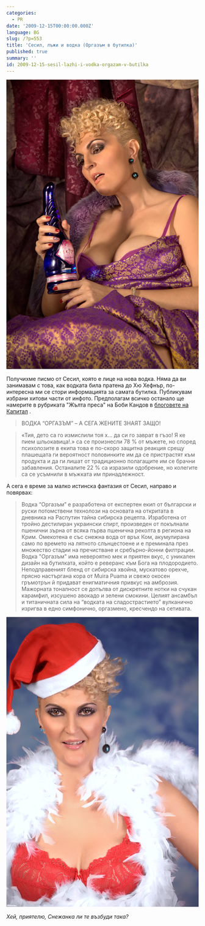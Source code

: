 ```yaml
---
categories:
  - PR
date: '2009-12-15T00:00:00.000Z'
language: BG
slug: /?p=553
title: 'Сесил, лъжи и водка (Оргазъм в бутилка)'
published: true
summary: ''
id: 2009-12-15-sesil-lazhi-i-vodka-orgazam-v-butilka
---
```


![Sesil_Vodka_Orgasm_Bottle_Small](https://raw.githubusercontent.com/kirilchristov/blog_images/main/2009/12/Sesil_Vodka_Orgasm_Bottle_Small.jpg)

 Получихме писмо от Сесил, която е лице на нова водка. Няма да ви занимавам с това, как водката била пратена до Хю Хефнър, по-интересна ми се стори информацията за самата бутилка. Публикувам избрани хитови части от инфото. Предполагам всичко останало ще намерите в рубриката "Жълта преса" на Боби Кандов в [блоговете на Капитал](http://www.capital.bg/browseblog.php?blogrubr=756) .

> ВОДКА “ОРГАЗЪМ” – А СЕГА ЖЕНИТЕ ЗНАЯТ ЗАЩО!

> «Тия, дето са го измислили тоя х... да си го заврат в гъзо! Я ке пием шльокавица!.» са се произнесли 78 % от мъжете, но според психолозите в екипа това е по-скоро защитна реакция срещу плашещата ги вероятност половинките им да се пристрастят към продукта и да ги лишат от традиционно полагащите им се брачни забавления. Останалите 22 % са изразили одобрение, но колегите са се усъмнили в мъжката им принадлежност.


А сега е време за малко истинска фантазия от Сесил, направо и повярвах:

> Водка “Оргазъм” е разработена от експертен екип от български и руски потомствени технолози на основата на откритата в дневника на Распутин тайна сибирска рецепта. Изработена от тройно дестилиран украински спирт, произведен от покълнали пшенични зърна от всяка първа пшенична реколта в региона на Крим. Омекотена е със снежна вода от връх Ком, акумулирана само по времето на лятното слънцестоене и е преминала през множество стадии на пречистване и сребърно-йонни филтрации. Водка "Оргазъм" има невероятно мек и приятен вкус, с уникален дизайн на бутилката, който е реверанс към Бога на плодородието. Неподправеният бленд от сибирска хвойна, мускатово орехче, прясно настъргана кора от Muira Puama и свежо окосен гръмотрън й придават енигматичния привкус на амброзия. Мажорната тоналност се допълва от дискретните нотки на счукан карамфил, изсушено авокадо и зелени смокини. Целият ансамбъл и титаничната сила на “водката на сладострастието” вулканично изригва в едно симфонично, оргазмено, кресчендо на сетивата.

![Sesil_Snejanka_Vodka_Orgasm](https://raw.githubusercontent.com/kirilchristov/blog_images/main/2009/12/Sesil_Snejanka_Vodka_Orgasm.jpg)

_Хей, приятелю, Снежанка ли те възбуди така?_
